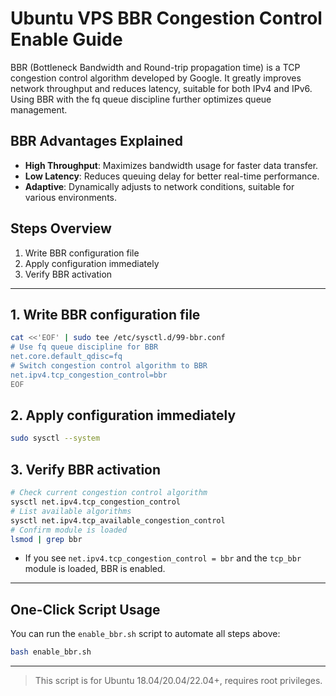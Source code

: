 # Ubuntu VPS BBR Congestion Control Enable Guide

BBR (Bottleneck Bandwidth and Round-trip propagation time) is a TCP congestion control algorithm developed by Google. It greatly improves network throughput and reduces latency, suitable for both IPv4 and IPv6. Using BBR with the fq queue discipline further optimizes queue management.

## BBR Advantages Explained
- **High Throughput**: Maximizes bandwidth usage for faster data transfer.
- **Low Latency**: Reduces queuing delay for better real-time performance.
- **Adaptive**: Dynamically adjusts to network conditions, suitable for various environments.

## Steps Overview
1. Write BBR configuration file
2. Apply configuration immediately
3. Verify BBR activation

---

## 1. Write BBR configuration file
```bash
cat <<'EOF' | sudo tee /etc/sysctl.d/99-bbr.conf
# Use fq queue discipline for BBR
net.core.default_qdisc=fq
# Switch congestion control algorithm to BBR
net.ipv4.tcp_congestion_control=bbr
EOF
```

## 2. Apply configuration immediately
```bash
sudo sysctl --system
```

## 3. Verify BBR activation
```bash
# Check current congestion control algorithm
sysctl net.ipv4.tcp_congestion_control
# List available algorithms
sysctl net.ipv4.tcp_available_congestion_control
# Confirm module is loaded
lsmod | grep bbr
```

- If you see `net.ipv4.tcp_congestion_control = bbr` and the `tcp_bbr` module is loaded, BBR is enabled.

---

## One-Click Script Usage

You can run the `enable_bbr.sh` script to automate all steps above:

```bash
bash enable_bbr.sh
```

---

> This script is for Ubuntu 18.04/20.04/22.04+, requires root privileges.
